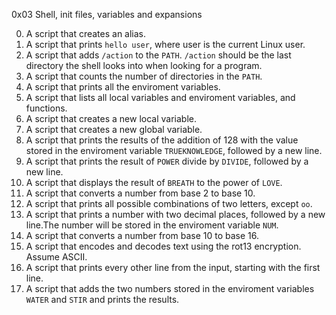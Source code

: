 0x03 Shell, init files, variables and expansions

0. A script that creates an alias. 
1. A script that prints `hello user`, where user is the current Linux user.
2. A script that adds `/action` to the `PATH`. `/action` should be the last directory the shell looks into when looking for a program.
3. A script that counts the number of directories in the `PATH`.
4. A script that prints all the enviroment variables.
5. A script that lists all local variables and enviroment variables, and functions.
6. A script that creates a new local variable.
7. A script that creates a new global variable.
8. A script that prints the results of the addition of 128 with the value stored in the enviroment variable `TRUEKNOWLEDGE`, followed by a new line.
9. A script that prints the result of `POWER` divide by `DIVIDE`, followed by a new line.
10. A script that displays the result of `BREATH` to the power of `LOVE`.
11. A script that converts a number from base 2 to base 10.
12. A script that prints all possible combinations of two letters, except `oo`.
13. A script that prints a number with two decimal places, followed by a new line.The number will be stored in the enviroment variable `NUM`.
100. A script that converts a number from base 10 to base 16.
101. A script that encodes and decodes text using the rot13 encryption. Assume ASCII.
102. A script that prints every other line from the input, starting with the first line.
103. A script that adds the two numbers stored in the enviroment variables `WATER` and `STIR` and prints the results.
